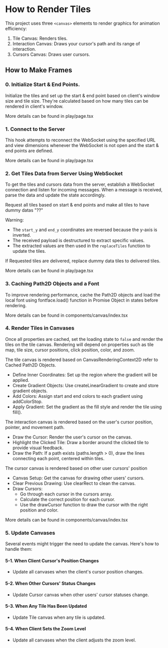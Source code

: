 # How to Render Tiles

This project uses three `<canvas>` elements to render graphics for animation efficiency:

1. Tile Canvas: Renders tiles.
2. Interaction Canvas: Draws your cursor's path and its range of interaction.
3. Cursors Canvas: Draws user cursors.

## How to Make Frames

### 0. Initialize Start & End Points.

Initialize the tiles and set up the start & end point based on client's window size and tile size.
They're calculated based on how many tiles can be rendered in client's window.

More details can be found in play/page.tsx 
### 1. Connect to the Server

This hook attempts to reconnect the WebSocket using the specified URL and view dimensions whenever the WebSocket is not open and the start & end points are defined.

More details can be found in play/page.tsx 
### 2. Get Tiles Data from Server Using WebSocket

To get the tiles and cursors data from the server, establish a WebSocket connection and listen for incoming messages. When a message is received, parse the data and update the state accordingly.

Request all tiles based on start & end points and make all tiles to have dummy datas "??" 

Warning:
- The `start_y` and `end_y` coordinates are reversed because the y-axis is inverted.
- The received payload is destructured to extract specific values.
- The extracted values are then used in the `replaceTiles` function to update the tiles.

If Requested tiles are delivered, replace dummy data tiles to delivered tiles.

More details can be found in play/page.tsx 
### 3. Caching Path2D Objects and a Font

To improve rendering performance, cache the Path2D objects and load the local font using fontface.load() function in Promise Object in states before rendering.

More details can be found in components/canvas/index.tsx 
### 4. Render Tiles in Canvases

Once all properties are cached, set the loading state to `false` and render the tiles on the tile canvas. Rendering will depend on properties such as tile map, tile size, cursor positions, click position, color, and zoom.

The tile canvas is rendered based on CanvasRenderingContext2D refer to Cached Path2D Objects.
- Define Inner Coordinates: Set up the region where the gradient will be applied.
- Create Gradient Objects: Use createLinearGradient to create and store gradient objects.
- Add Colors: Assign start and end colors to each gradient using addColorStop.
- Apply Gradient: Set the gradient as the fill style and render the tile using fill().

The interaction canvas is rendered based on the user's cursor position, pointer, and movement path.
- Draw the Cursor: Render the user's cursor on the canvas.
- Highlight the Clicked Tile: Draw a border around the clicked tile to provide visual feedback.
- Draw the Path: If a path exists (paths.length > 0), draw the lines connecting each point, centered within tiles.

The cursor canvas is rendered based on other user cursors' position
- Canvas Setup: Get the canvas for drawing other users' cursors.
- Clear Previous Drawing: Use clearRect to clean the canvas.
- Draw Cursors:
  - Go through each cursor in the cursors array.
  - Calculate the correct position for each cursor.
  - Use the drawCursor function to draw the cursor with the right position and color.
  
More details can be found in components/canvas/index.tsx
### 5. Update Canvases

Several events might trigger the need to update the canvas. Here's how to handle them:

#### 5-1. When Client Cursor's Position Changes

- Update all canvases when the client's cursor position changes.

#### 5-2. When Other Cursors' Status Changes

- Update Cursor canvas when other users' cursor statuses change.

#### 5-3. When Any Tile Has Been Updated

- Update Tile canvas when any tile is updated.

#### 5-4. When Client Sets the Zoom Level

- Update all canvases when the client adjusts the zoom level.
